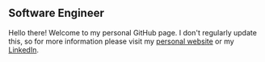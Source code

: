 Software Engineer
-----------------
Hello there! Welcome to my personal GitHub page. I don't regularly update this, so for more information please visit my [personal website](https://reindervosdewael.github.io/) or my [LinkedIn](https://www.linkedin.com/in/reinder-vos-de-wael/).
